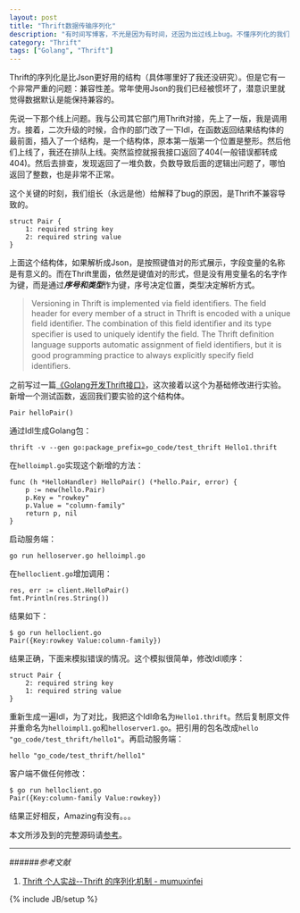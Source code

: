 ```yaml
---
layout: post
title: "Thrift数据传输序列化"
description: "有时间写博客，不光是因为有时间，还因为出过线上bug。不懂序列化的我们，必须记录一下。"
category: "Thrift"
tags: ["Golang", "Thrift"]
---
```

 
Thrift的序列化是比Json更好用的结构（具体哪里好了我还没研究）。但是它有一个非常严重的问题：兼容性差。常年使用Json的我们已经被惯坏了，潜意识里就觉得数据默认是能保持兼容的。

先说一下那个线上问题。我与公司其它部门用Thrift对接，先上了一版，我是调用方。接着，二次升级的时候，合作的部门改了一下Idl，在函数返回结果结构体的最前面，插入了一个结构，是一个结构体，原本第一版第一个位置是整形。然后他们上线了，我还在排队上线。突然监控就报我接口返回了404(一般错误都转成404)。然后去排查，发现返回了一堆负数，负数导致后面的逻辑出问题了，哪怕返回了整数，也是非常不正常。

这个关键的时刻，我们组长（永远是他）给解释了bug的原因，是Thrift不兼容导致的。

	struct Pair {
		1: required string key
		2: required string value
	}

上面这个结构体，如果解析成Json，是按照键值对的形式展示，字段变量的名称是有意义的。而在Thrift里面，依然是键值对的形式，但是没有用变量名的名字作为键，而是通过***序号和类型***作为键，序号决定位置，类型决定解析方式。

> Versioning in Thrift is implemented via ﬁeld identiﬁers. The ﬁeld header for every member of a struct in Thrift is encoded with a unique ﬁeld identiﬁer. The combination of this ﬁeld identiﬁer and its type speciﬁer is used to uniquely identify the ﬁeld. The Thrift deﬁnition language supports automatic assignment of ﬁeld identiﬁers, but it is good programming practice to always explicitly specify ﬁeld identiﬁers.

之前写过一篇[《Golang开发Thrift接口》](http://blog.cyeam.com/golang/2014/07/22/go_thrift/)，这次接着以这个为基础修改进行实验。新增一个测试函数，返回我们要实验的这个结构体。

	Pair helloPair()

通过Idl生成Golang包：

	thrift -v --gen go:package_prefix=go_code/test_thrift Hello1.thrift

在`helloimpl.go`实现这个新增的方法：

	func (h *HelloHandler) HelloPair() (*hello.Pair, error) {
		p := new(hello.Pair)
		p.Key = "rowkey"
		p.Value = "column-family"
		return p, nil
	}

启动服务端：

	go run helloserver.go helloimpl.go

在`helloclient.go`增加调用：

	res, err := client.HelloPair()
	fmt.Println(res.String())

结果如下：

	$ go run helloclient.go
	Pair({Key:rowkey Value:column-family})

结果正确，下面来模拟错误的情况。这个模拟很简单，修改Idl顺序：

	struct Pair {
		2: required string key
		1: required string value
	}

重新生成一遍Idl，为了对比，我把这个Idl命名为`Hello1.thrift`。然后复制原文件并重命名为`helloimpl1.go`和`helloserver1.go`。把引用的包名改成`hello "go_code/test_thrift/hello1"`。再启动服务端：

	hello "go_code/test_thrift/hello1"

客户端不做任何修改：

	$ go run helloclient.go
	Pair({Key:column-family Value:rowkey})

结果正好相反，Amazing有没有。。。

本文所涉及到的完整源码请[参考](https://github.com/mnhkahn/go_code/tree/master/test_thrift)。

---

######*参考文献*
1. [Thrift 个人实战--Thrift 的序列化机制 - mumuxinfei](http://www.cnblogs.com/mumuxinfei/p/3876075.html)

{% include JB/setup %}